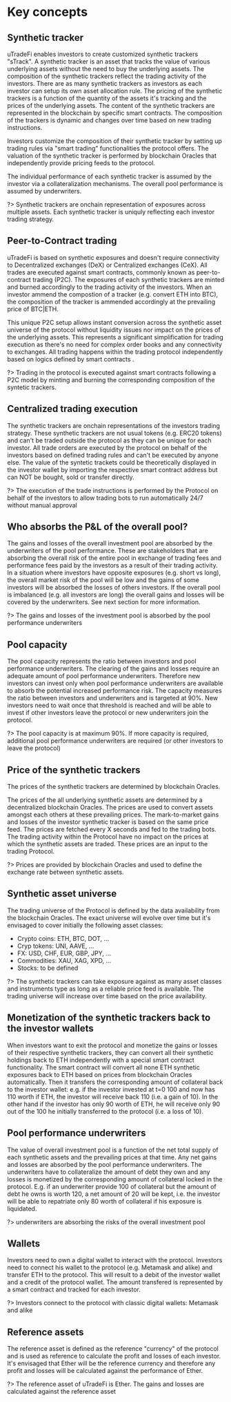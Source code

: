 # Key concepts

## Synthetic tracker

uTradeFi enables investors to create customized synthetic trackers "sTrack". A synthetic tracker is an asset that tracks the value of various underlying assets without the need to buy the underlying assets. The composition of the synthetic trackers reflect the trading activity of the investors. There are as many synthetic trackers as investors as each investor can setup its own asset allocation rule. The pricing of the synthetic trackers is a function of the quantity of the assets it's tracking and the prices of the underlying assets. The content of the synthetic trackers are represented in the blockchain by specific smart contracts. The composition of the trackers is dynamic and changes over time based on new trading instructions.

Investors customize the composition of their synthetic tracker by setting up trading rules via "smart trading" functionalities the protocol offers. The valuation of the synthetic tracker is performed by blockchain Oracles  that independently provide pricing feeds to the protocol.  

The individual performance of each synthetic tracker is assumed by the investor via a collateralization mechanisms. The overall pool performance is assumed by underwriters.

?> Synthetic trackers are onchain representation of exposures across multiple assets. Each synthetic tracker is uniquly reflecting each investor trading strategy.

## Peer-to-Contract trading

uTradeFi is based on synthetic exposures and doesn't require connectivity to Decentralized exchanges (DeX) or Centralized exchanges (CeX). All trades are executed against smart contracts, commonly known as peer-to-contract trading (P2C). The exposures of each synthetic trackers are minted and burned accordingly to the trading activity of the investors. When an investor ammend the compostion of a tracker (e.g. convert ETH into BTC), the composition of the tracker is ammended accordingly at the prevailing price of BTC|ETH.

This unique P2C setup allows instant conversion across the synthetic asset universe of the protocol without liquidity issues nor impact on the prices of the underlying assets. This represents a significant simplification for trading execution as there's no need for complex order books and any connectivity to exchanges. All trading happens within the trading protocol independently based on logics defined by smart contracts .

?> Trading in the protocol is executed against smart contracts following a P2C model by minting and burning the corresponding composition of the syntetic trackers.

## Centralized trading execution

The synthetic trackers are onchain representations of the investors trading strategy. These synthetic trackers are not usual tokens (e.g. ERC20 tokens) and can't be traded outside the protocol as they can be unique for each investor. All trade orders are executed by the protocol on behalf of the investors based on defined trading rules and can't be executed by anyone else. The value of the syntetic trackets could be theoretically displayed in the investor wallet by importing the respective smart contract address but can NOT be bought, sold or transfer directly.

?> The execution of the trade instructions is performed by the Protocol on behalf of the investors to allow trading bots to run automatically 24/7 without manual approval

## Who absorbs the P&L of the overall pool?

The gains and losses of the overall investment pool are absorbed by the underwriters of the pool performance. These are stakeholders that are absorbing the overall risk of the entire pool in exchange of trading fees and performance fees paid by the investors as a result of their trading activity. In a situation where investors have opposite exposures (e.g. short vs long), the overall market risk of the pool will be low and the gains of some investors will be absorbed the losses of others investors. If the overall pool is imbalanced (e.g. all investors are long) the overall gains and losses will be covered by the underwriters. See next section for more information.

?> The gains and losses of the investment pool is absorbed by the pool performance underwriters

## Pool capacity

The pool capacity represents the ratio between investors and pool performance underwriters. The clearing of the gains and losses require an adequate amount of pool performance underwriters. Therefore new investors can invest only when pool performance underwriters are available to absorb the potential increased performance risk. The capacity measures the ratio between investors and underwriters and is targeted at 90%. New investors need to wait once that threshold is reached and will be able to invest if other investors leave the protocol or new underwriters join the protocol.

?> The pool capacity is at maximum 90%. If more capacity is required, additional pool performance underwriters are required (or other investors to leave the protocol)

## Price of the synthetic trackers

The prices of the synthetic trackers are determined by blockchain Oracles.

The prices of the all underlying synthetic assets are determined by a decentralized blockchain Oracles. The prices are used to convert assets amongst each others at these prevailing prices. The mark-to-market gains and losses of the investor synthetic tracker is based on the same price feed. The prices are fetched every X seconds and fed to the trading bots. The trading activity within the Protocol have no impact on the prices at which the synthetic assets are traded. These prices are an input to the trading Protocol.

?> Prices are provided by blockchain Oracles and used to define the exchange rate between synthetic assets.

## Synthetic asset universe

The trading universe of the Protocol is defined by the data availability from the blockchain Oracles. The exact universe will evolve over time but it's envisaged to cover initially the following asset classes:
- Crypto coins: ETH, BTC, DOT, ...
- Cryp tokens: UNI, AAVE, ...
- FX: USD, CHF, EUR, GBP, JPY, ...
- Commodities: XAU, XAG, XPD, ...
- Stocks: to be defined

?> The synthetic trackers can take exposure against as many asset classes and instruments type as long as a reliable price feed is available. The trading universe will increase over time based on the price availability.

## Monetization of the synthetic trackers back to the investor wallets

When investors want to exit the protocol and monetize the gains or losses of their respective synthetic trackers, they can convert all their synthetic holdings back to ETH independently with a special smart contract functionality. The smart contract will convert all none ETH synthetic exposures back to ETH based on prices from blockchain Oracles automatically. Then it transfers the corresponding amount of collateral back to the investor wallet: e.g. if the investor invested at t=0 100 and now has 110 worth if ETH, the investor will receive back 110 (i.e. a gain of 10). In the other hand if the investor has only 90 worth of ETH, he will receive only 90 out of the 100 he initially transferred to the protocol (i.e. a loss of 10).

## Pool performance underwriters

The value of overall investment pool is a function of the net total supply of each synthetic assets and the prevailing prices at that time. Any net gains and losses are absorbed by the pool performance underwriters. The underwriters have to collateralize the amount of debt they own and any losses is monetized by the corresponding amount of collateral locked in the protocol. E.g. if an underwriter provide 100 of collateral but the amount of debt he owns is worth 120, a net amount of 20 will be kept, i.e. the investor will be able to repatriate only 80 worth of collateral if his exposure is liquidated.

?> underwriters are absorbing the risks of the overall investment pool

## Wallets

Investors need to own a digital wallet to interact with the protocol. Investors need to connect his wallet to the protocol (e.g. Metamask and alike) and transfer ETH to the protocol. This will result to a debit of the investor wallet and a credit of the protocol wallet. The amount transfered is represented by a smart contract and tracked for each investor.

?> Investors connect to the protocol with classic digital wallets: Metamask and alike

## Reference assets

The reference asset is defined as the reference "currency" of the protocol and is used as reference to calculate the profit and losses of each investor. It's envisaged that Ether will be the reference currency and therefore any profit and losses will be calculated against the performance of Ether.

?> The reference asset of uTradeFi is Ether. The gains and losses are calculated against the reference asset
